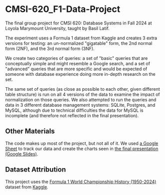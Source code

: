 # CMSI-620_F1-Data-Project

The final group project for CMSI 620: Database Systems in Fall 2024 at Loyola Marymount University, taught by Basil Latif.

The experiment uses a Formula 1 dataset from Kaggle and creates 3 extra versions for testing: an un-normalized "gigatable" form, the 2nd normal form (2NF), and the 3rd normal form (3NF).

We create two categories of queries: a set of "basic" queries that are conceptually simple and might resemble a Google search, and a set of "advanced" queries that are more specific and would be expected of someone with database experience doing more in-depth research on the set.

The same set of queries (as close as possible to each other, given different table structure) is run on all 4 versions of the data to examine the impact of normalization on those queries. We also attempted to run the queries and data in 3 different database management systems: SQLite, Postgres, and MySQL, although due to technical difficulties the data for MySQL is incomplete (and therefore not reflected in the final presentation).

## Other Materials

The code makes up most of the project, but not all of it. We used [a Google Sheet](https://docs.google.com/spreadsheets/d/1ODNOC4qguzQf-Sk7NjE3C9pe4lkVk0uEOOkjACkada8/edit?usp=sharing) to track our data and create the charts seen in [the final presentation (Google Slides)](https://docs.google.com/presentation/d/1aAzv-GwLb6kOc3Acq4nzCUgqELCVvBfQESvaHmgAszc/edit?usp=sharing).

## Dataset Attribution

This project uses the [Formula 1 World Championship History (1950-2024)](https://www.kaggle.com/datasets/muhammadehsan02/formula-1-world-championship-history-1950-2024?select=Sprint_Race_Results.csv) dataset from [Kaggle](https://www.kaggle.com).
